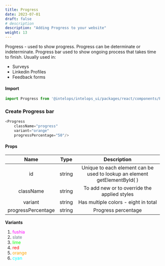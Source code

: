 ```yaml
---
title: Progress
date: 2023-07-01
draft: false
# description
description: "Adding Progress to your website"
weight: 13
---
```


Progress - used to show progress. Progress can be determinate or indeterminate. Progress bar used to show ongoing process that takes time to finish. Usually used in:
- Surveys
- Linkedin Profiles 
- Feedback forms

#### Import 
```js
import Progress from '@intelops/intelops_ui/packages/react/components/Progress/src';
```

### Create Progress bar
```js
<Progress
    className="progress"
    variant="orange"
    progressPercentage="50"/>
```

#### Props

| **Name**    |  **Type**   |**Description**       |
| :----:      |    :----:   |    :----:            |
| id          | string      | Unique to each element can be used to lookup an element getElementById( ) |
| className   | string      | To add new or to override the applied styles |
| variant     | string      | Has multiple colors - eight in total |
| progressPercentage | string | Progress percentage |


**Variants** 

1. <span style="color: #FF00FF">fushia</span>
2. <span style="color: #708090">slate</span>
3. <span style="color: lime">lime</span>
4. <span style="color: red">red</span>
5. <span style="color: orange">orange</span>
6. <span style="color: cyan">cyan</span>

